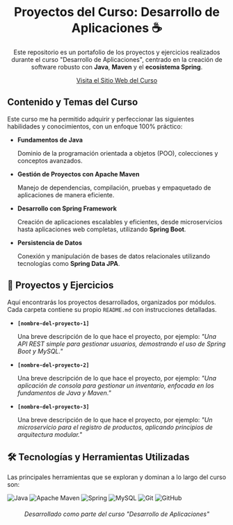 <h1 align="center">Proyectos del Curso: Desarrollo de Aplicaciones ☕</h1>

<p align="center">
  Este repositorio es un portafolio de los proyectos y ejercicios realizados durante el curso "Desarrollo de Aplicaciones", centrado en la creación de software robusto con <strong>Java</strong>, <strong>Maven</strong> y el <strong>ecosistema Spring</strong>.
</p>
<div align="center">
  <a href="https://diegoflores2025.github.io/aplicaciones2025" target="_blank">Visita el Sitio Web del Curso
  </a>
</div>

## Contenido y Temas del Curso
Este curso me ha permitido adquirir y perfeccionar las siguientes habilidades y conocimientos, con un enfoque 100% práctico:

-   **Fundamentos de Java**
    
    Dominio de la programación orientada a objetos (POO), colecciones y conceptos avanzados.
    
-   **Gestión de Proyectos con Apache Maven**
    
    Manejo de dependencias, compilación, pruebas y empaquetado de aplicaciones de manera eficiente.
    
-   **Desarrollo con Spring Framework**
    
    Creación de aplicaciones escalables y eficientes, desde microservicios hasta aplicaciones web completas, utilizando **Spring Boot**.
    
-   **Persistencia de Datos**
    
    Conexión y manipulación de bases de datos relacionales utilizando tecnologías como **Spring Data JPA**.

## 📂 Proyectos y Ejercicios
Aquí encontrarás los proyectos desarrollados, organizados por módulos. Cada carpeta contiene su propio `README.md` con instrucciones detalladas.

* **`[nombre-del-proyecto-1]`**
    
    Una breve descripción de lo que hace el proyecto, por ejemplo: _"Una API REST simple para gestionar usuarios, demostrando el uso de Spring Boot y MySQL."_
    
* **`[nombre-del-proyecto-2]`**
    
    Una breve descripción de lo que hace el proyecto, por ejemplo: _"Una aplicación de consola para gestionar un inventario, enfocada en los fundamentos de Java y Maven."_
    
* **`[nombre-del-proyecto-3]`**
    
    Una breve descripción de lo que hace el proyecto, por ejemplo: _"Un microservicio para el registro de productos, aplicando principios de arquitectura modular."_

## 🛠️ Tecnologías y Herramientas Utilizadas
Las principales herramientas que se exploran y dominan a lo largo del curso son:

![Java](https://img.shields.io/badge/Java-007396?style=for-the-badge&logo=java&logoColor=white)
![Apache Maven](https://img.shields.io/badge/Apache%20Maven-C71A36?style=for-the-badge&logo=apache-maven&logoColor=white)
![Spring](https://img.shields.io/badge/Spring-6DB33F?style=for-the-badge&logo=spring&logoColor=white)
![MySQL](https://img.shields.io/badge/MySQL-4479A1?style=for-the-badge&logo=mysql&logoColor=white)
![Git](https://img.shields.io/badge/GIT-E44C30?style=for-the-badge&logo=git&logoColor=white)
![GitHub](https://img.shields.io/badge/GitHub-100000?style=for-the-badge&logo=github&logoColor=white)


<h6 align="center">Desarrollado como parte del curso "Desarrollo de Aplicaciones"</h6>
